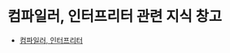 # 컴파일러, 인터프리터 관련 지식 창고

- [컴파일러, 인터프리터](https://utopian-galley-07b.notion.site/vs-88d408d30fed44f2af8def78b178f2f2)
